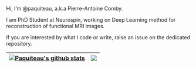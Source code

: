 Hi, I’m @paquiteau, a.k.a Pierre-Antoine Comby.

I am PhD Student at Neurospin, working on Deep Learning  method for reconstruction of functional MRI images.

If you are interested by what I code or write, raise an issue on the dedicated repository. 


| <a href="https://github.com/anuraghazra/github-readme-stats"><img align="center" src="https://github-readme-stats.vercel.app/api?username=paquiteau&show_icons=true&include_all_commits=true&theme=buefy&hide_border=true&count_private=true" alt="Paquiteau's github stats" /></a> | <a href="https://github.com/anuraghazra/github-readme-stats"><img align="center" src="https://github-readme-stats.vercel.app/api/top-langs/?username=paquiteau&hide=jupyter%20notebook&layout=compact&theme=buefy&hide_border=true" /></a> |
| ------------- | ------------- |

